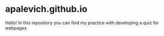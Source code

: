 # apalevich.github.io

Hello! In this repository you can find my practice with developing a quiz for webpages